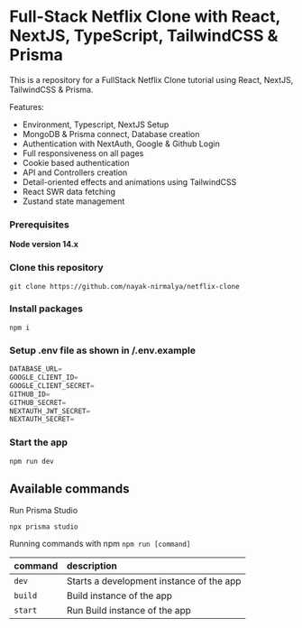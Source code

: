 # Full-Stack Netflix Clone with React, NextJS, TypeScript, TailwindCSS & Prisma

This is a repository for a FullStack Netflix Clone tutorial using React, NextJS, TailwindCSS & Prisma.

Features:

- Environment, Typescript, NextJS Setup
- MongoDB & Prisma connect, Database creation
- Authentication with NextAuth, Google & Github Login
- Full responsiveness on all pages
- Cookie based authentication
- API and Controllers creation
- Detail-oriented effects and animations using TailwindCSS
- React SWR data fetching
- Zustand state management

### Prerequisites

**Node version 14.x**

### Clone this repository

```shell
git clone https://github.com/nayak-nirmalya/netflix-clone
```

### Install packages

```shell
npm i
```

### Setup .env file as shown in /.env.example

```js
DATABASE_URL=
GOOGLE_CLIENT_ID=
GOOGLE_CLIENT_SECRET=
GITHUB_ID=
GITHUB_SECRET=
NEXTAUTH_JWT_SECRET=
NEXTAUTH_SECRET=
```

### Start the app

```shell
npm run dev
```

## Available commands

Run Prisma Studio

```shell
npx prisma studio
```

Running commands with npm `npm run [command]`

| command | description                              |
| :------ | :--------------------------------------- |
| `dev`   | Starts a development instance of the app |
| `build` | Build instance of the app                |
| `start` | Run Build instance of the app            |
